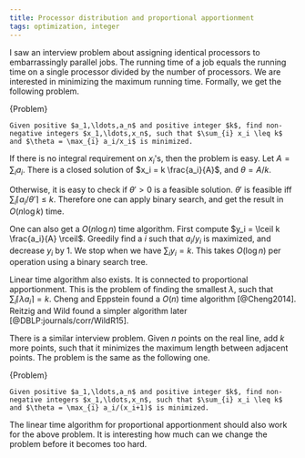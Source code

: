 ```yaml
---
title: Processor distribution and proportional apportionment
tags: optimization, integer
---
```


I saw an interview problem about assigning identical processors to embarrassingly parallel jobs. The running time of a job equals the running time on a single processor divided by the number of processors. We are interested in minimizing the maximum running time. Formally, we get the following problem.

{Problem}

    Given positive $a_1,\ldots,a_n$ and positive integer $k$, find non-negative integers $x_1,\ldots,x_n$, such that $\sum_{i} x_i \leq k$ and $\theta = \max_{i} a_i/x_i$ is minimized.

If there is no integral requirement on $x_i$'s, then the problem is easy. Let $A=\sum_{i} a_i$. There is a closed solution of $x_i = k \frac{a_i}{A}$, and $\theta = A / k$.

Otherwise, it is easy to check if $\theta'>0$ is a feasible solution. $\theta'$ is feasible iff $\sum_{i} \lceil a_i/\theta' \rceil \leq k$. Therefore one can apply binary search, and get the result in $O(n\log k)$ time.

One can also get a $O(n\log n)$ time algorithm. First compute $y_i = \lceil k \frac{a_i}{A} \rceil$. Greedily find a $i$ such that $a_i/y_i$ is maximized, and decrease $y_i$ by $1$. We stop when we have $\sum_{i} y_i=k$. This takes $O(\log n)$ per operation using a binary search tree. 

Linear time algorithm also exists. It is connected to proportional apportionment. This is the problem of finding the smallest $\lambda$, such that $\sum_{i} \lceil \lambda a_i \rceil = k$. Cheng and Eppstein found a $O(n)$ time algorithm [@Cheng2014]. Reitzig and Wild found a simpler algorithm later [@DBLP:journals/corr/WildR15].

There is a similar interview problem. Given $n$ points on the real line, add $k$ more points, such that it minimizes the maximum length between adjacent points. The problem is the same as the following one.

{Problem}

    Given positive $a_1,\ldots,a_n$ and positive integer $k$, find non-negative integers $x_1,\ldots,x_n$, such that $\sum_{i} x_i \leq k$ and $\theta = \max_{i} a_i/(x_i+1)$ is minimized.

The linear time algorithm for proportional apportionment should also work for the above problem. It is interesting how much can we change the problem before it becomes too hard. 